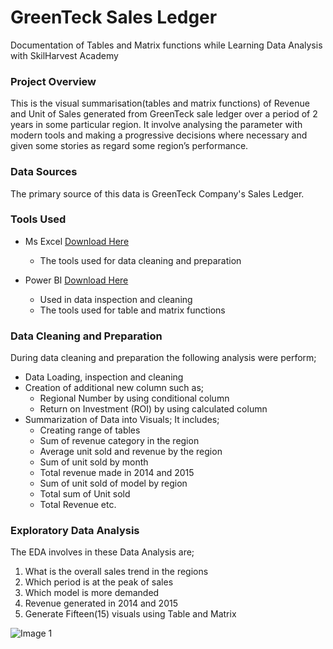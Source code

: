 # GreenTeck Sales Ledger
Documentation of Tables and Matrix functions while Learning Data Analysis with SkilHarvest Academy

### Project Overview
This is the visual summarisation(tables and matrix functions) of Revenue and Unit of Sales generated from GreenTeck sale ledger over a period of 2 years in some particular region. It involve analysing the parameter with modern tools and making a progressive decisions where necessary and given some stories as regard some region’s performance.

### Data Sources
The primary source of this data is GreenTeck Company's Sales Ledger.

### Tools Used
- Ms Excel [Download Here](http://www.microsoft.com)
  - The tools used for data cleaning and preparation
 
- Power BI [Download Here](https://www.microsoft.com/en-us/download/details.aspx?id=58494)
  - Used in data inspection and cleaning
  - The tools used for table and matrix functions

### Data Cleaning and Preparation
During data cleaning and preparation the following analysis were perform;
- Data Loading, inspection and cleaning
- Creation of additional new column such as;
  - Regional Number by using conditional column
  - Return on Investment (ROI) by using calculated column
- Summarization of Data into Visuals; It includes;
  - Creating range of tables
  - Sum of revenue category in the region
  - Average unit sold and revenue by the region
  - Sum of unit sold by month
  - Total revenue made in 2014 and 2015
  - Sum of unit sold of model by region
  - Total sum of Unit sold
  - Total Revenue etc.

### Exploratory Data Analysis 
The EDA involves in these Data Analysis are;
1. What is the overall sales trend in the regions 
2. Which period is at the peak of sales
3. Which model is more demanded
4. Revenue generated in 2014 and 2015
5. Generate Fifteen(15) visuals using Table and Matrix



![Image 1](https://github.com/user-attachments/assets/d367caa6-a3a1-4f2c-b697-bfcddf12e966)










